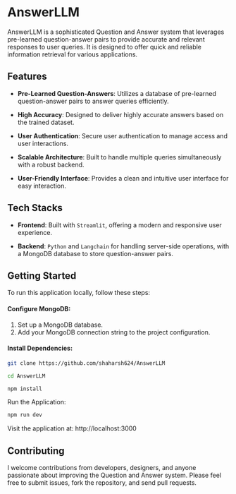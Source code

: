 # AnswerLLM

AnswerLLM is a sophisticated Question and Answer system that leverages pre-learned question-answer pairs to provide accurate and relevant responses to user queries. It is designed to offer quick and reliable information retrieval for various applications.

## Features

-   **Pre-Learned Question-Answers**: Utilizes a database of pre-learned question-answer pairs to answer queries efficiently.
-   **High Accuracy**: Designed to deliver highly accurate answers based on the trained dataset.

-   **User Authentication**: Secure user authentication to manage access and user interactions.

-   **Scalable Architecture**: Built to handle multiple queries simultaneously with a robust backend.

-   **User-Friendly Interface**: Provides a clean and intuitive user interface for easy interaction.

## Tech Stacks

-   **Frontend**: Built with `Streamlit`, offering a modern and responsive user experience.

-   **Backend**: `Python` and `Langchain` for handling server-side operations, with a MongoDB database to store question-answer pairs.

## Getting Started

To run this application locally, follow these steps:

#### Configure MongoDB:

1. Set up a MongoDB database.
2. Add your MongoDB connection string to the project configuration.

#### Install Dependencies:

```bash
git clone https://github.com/shaharsh624/AnswerLLM
```

```bash
cd AnswerLLM
```

```bash
npm install
```

Run the Application:

```bash
npm run dev
```

Visit the application at: http://localhost:3000

## Contributing

I welcome contributions from developers, designers, and anyone passionate about improving the Question and Answer system. Please feel free to submit issues, fork the repository, and send pull requests.
